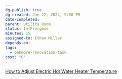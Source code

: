 ```yaml
---
dg-publish: true
dg-created: Jan 22, 2024, 9:50 PM
date-completed:
parent: Utility Room
status: In-Prorgess
minutes: 15
assigned-to: Ethan Miller
depends-on:
tags:
  - oakmore-renovation-task
cost: "0"
---
```


[How to Adjust Electric Hot Water Heater Temperature](https://youtu.be/7k1F8gfKfEs?si=e_zkyP9mnkeq77Ov&t=82)
